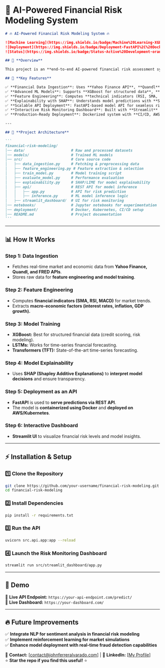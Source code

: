 # 📌 **AI-Powered Financial Risk Modeling System**

````markdown
# 🔥 AI-Powered Financial Risk Modeling System 🔥

![Machine Learning](https://img.shields.io/badge/Machine%20Learning-XGBoost%2C%20LSTMs%2C%20Transformers-blue)
![Deployment](https://img.shields.io/badge/Deployment-FastAPI%2C%20Docker%2C%20AWS-green)
![Status](https://img.shields.io/badge/Status-Active%20Development-orange)

## 📌 **Overview**

This project is an **end-to-end AI-powered financial risk assessment system** that predicts risk levels for **investment portfolios, credit scoring, or financial transactions**. It combines **advanced machine learning models (XGBoost, LSTMs, Transformers)** with **real-time data ingestion, deployment-ready APIs, and explainable AI techniques.**

## 🎯 **Key Features**

✅ **Financial Data Ingestion**: Uses **Yahoo Finance API**, **Quandl**, and **FRED Economic Data API** to fetch market and economic indicators.  
✅ **Advanced ML Models**: Supports **XGBoost for structured data**, **LSTMs for time series forecasting**, and **Transformers for state-of-the-art predictions**.  
✅ **Feature Engineering**: Computes **technical indicators (RSI, SMA, MACD)** and **financial ratios** for better predictive accuracy.  
✅ **Explainability with SHAP**: Understands model predictions with **Shapley Values for AI transparency**.  
✅ **Scalable API Deployment**: FastAPI-based model API for seamless risk prediction integration.  
✅ **Interactive Risk Monitoring Dashboard**: Built with **Streamlit** for real-time financial risk analysis.  
✅ **Production-Ready Deployment**: Dockerized system with **CI/CD, AWS, and Kubernetes** for scalability.

---

## 🚀 **Project Architecture**

```
financial-risk-modeling/
│── data/                     # Raw and processed datasets
│── models/                   # Trained ML models
│── src/                      # Core source code
│   ├── data_ingestion.py     # Fetching & preprocessing data
│   ├── feature_engineering.py # Feature extraction & selection
│   ├── train_model.py        # Model training script
│   ├── evaluate_model.py     # Performance evaluation
│   ├── explainability.py     # SHAP/LIME for model explainability
│   ├── api/                  # REST API for model inference
│   │   ├── app.py            # API for risk prediction
│   │   ├── inference.py      # ML model inference logic
│   ├── streamlit_dashboard/  # UI for risk monitoring
│── notebooks/                # Jupyter notebooks for experimentation
│── deployment/               # Docker, Kubernetes, CI/CD setup
│── README.md                 # Project documentation
```
````

---

## 📊 **How It Works**

### **Step 1: Data Ingestion**

- Fetches real-time market and economic data from **Yahoo Finance, Quandl, and FRED APIs**.
- Stores raw data for **feature engineering and model training**.

### **Step 2: Feature Engineering**

- Computes **financial indicators (SMA, RSI, MACD)** for market trends.
- Extracts **macro-economic factors (interest rates, inflation, GDP growth).**

### **Step 3: Model Training**

- **XGBoost:** Best for structured financial data (credit scoring, risk modeling).
- **LSTMs:** Works for time-series financial forecasting.
- **Transformers (TFT):** State-of-the-art time-series forecasting.

### **Step 4: Model Explainability**

- Uses **SHAP (Shapley Additive Explanations)** to **interpret model decisions** and ensure transparency.

### **Step 5: Deployment as an API**

- **FastAPI** is used to **serve predictions via REST API**.
- The model is **containerized using Docker** and **deployed on AWS/Kubernetes**.

### **Step 6: Interactive Dashboard**

- **Streamlit UI** to visualize financial risk levels and model insights.

---

## ⚡ **Installation & Setup**

### **1️⃣ Clone the Repository**

```bash
git clone https://github.com/your-username/financial-risk-modeling.git
cd financial-risk-modeling
```

### **2️⃣ Install Dependencies**

```bash
pip install -r requirements.txt
```

### **3️⃣ Run the API**

```bash
uvicorn src.api.app:app --reload
```

### **4️⃣ Launch the Risk Monitoring Dashboard**

```bash
streamlit run src/streamlit_dashboard/app.py
```

---

## 🎯 **Demo**

🔹 **Live API Endpoint:** `https://your-api-endpoint.com/predict/`  
🔹 **Live Dashboard:** `https://your-dashboard.com/`

---

## 🔥 **Future Improvements**

✅ **Integrate NLP for sentiment analysis in financial risk modeling**  
✅ **Implement reinforcement learning for market simulations**  
✅ **Enhance model deployment with real-time fraud detection capabilities**

📧 **Contact:** [contact@johnferreralvarado.com] | 💼 **LinkedIn:** [[My Profile](https://www.linkedin.com/in/johnfalvarado/)]  
⭐ **Star the repo if you find this useful!** ⭐




